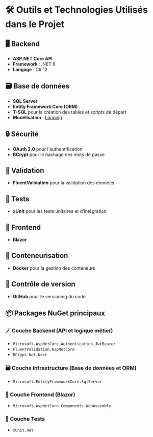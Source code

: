 # 🛠️ Outils et Technologies Utilisés dans le Projet

## 🖥️ Backend
- **ASP.NET Core API**  
- **Framework** : .NET 8  
- **Langage** : C# 12  

## 🗃️ Base de données
- **SQL Server**  
- **Entity Framework Core (ORM)**  
- **T-SQL** pour la création des tables et scripts de départ  
- **Modélisation** : [Looping](https://www.looping-mcd.fr)  

## 🔒 Sécurité
- **OAuth 2.0** pour l'authentification  
- **BCrypt** pour le hachage des mots de passe  

## 📏 Validation
- **FluentValidation** pour la validation des données  

## 🧪 Tests
- **xUnit** pour les tests unitaires et d'intégration  

## 🎨 Frontend
- **Blazor**  

## 🐳 Conteneurisation
- **Docker** pour la gestion des conteneurs  

## 🔄 Contrôle de version
- **GitHub** pour le versioning du code  

## 📦 Packages NuGet principaux

### 🪄 Couche Backend (API et logique métier)
- `Microsoft.AspNetCore.Authentication.JwtBearer`  
- `FluentValidation.AspNetCore`  
- `BCrypt.Net-Next`  

### 🗃️ Couche Infrastructure (Base de données et ORM)
- `Microsoft.EntityFrameworkCore.SqlServer`  

### 🎨 Couche Frontend (Blazor)
- `Microsoft.AspNetCore.Components.WebAssembly`  

### 🧪 Couche Tests
- `xUnit.net`

